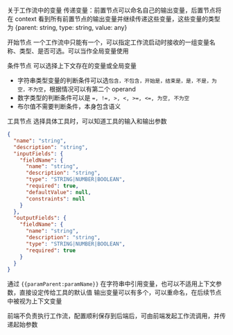 关于工作流中的变量
传递变量：前置节点可以命名自己的输出变量，后置节点将在 context 看到所有前置节点的输出变量并继续传递这些变量，这些变量的类型为 {parent: string, type: string, value: any}

开始节点
一个工作流中只能有一个，可以指定工作流启动时接收的一组变量名称、类型、是否可选。可以当作全局变量使用

条件节点
可以选择上下文存在的变量或全局变量
- 字符串类型变量的判断条件可以选`包含，不包含，开始是，结束是，是，不是，为空，不为空`，根据情况可以有第二个 operand
- 数字类型的判断条件可以是 `=, !=, >, <, >=, <=, 为空, 不为空`
- 布尔值不需要判断条件，本身包含语义

工具节点
选择具体工具时，可以知道工具的输入和输出参数
```json
{
  "name": "string",
  "description": "string",
  "inputFields": {
    "fieldName": {
      "name": "string",
      "description": "string",
      "type": "STRING|NUMBER|BOOLEAN",
      "required": true,
      "defaultValue": null,
      "constraints": null
    }
  },
  "outputFields": {
    "fieldName": {
      "name": "string",
      "description": "string",
      "type": "STRING|NUMBER|BOOLEAN",
      "required": true
    }
  }
}
```
通过 `{{paramParent:paramName}}` 在字符串中引用变量，也可以不适用上下文参数，直接设定传给工具的默认值
输出变量可以有多个，可以重命名，在后续节点中被视为上下文变量

前端不负责执行工作流，配置顺利保存到后端后，可由前端发起工作流调用，并传递起始参数